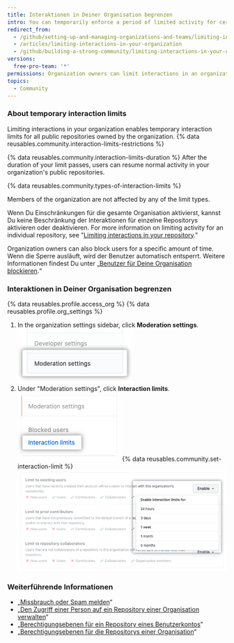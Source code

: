 ```yaml
---
title: Interaktionen in Deiner Organisation begrenzen
intro: You can temporarily enforce a period of limited activity for certain users in all public repositories owned by your organization.
redirect_from:
  - /github/setting-up-and-managing-organizations-and-teams/limiting-interactions-in-your-organization
  - /articles/limiting-interactions-in-your-organization
  - /github/building-a-strong-community/limiting-interactions-in-your-organization
versions:
  free-pro-team: '*'
permissions: Organization owners can limit interactions in an organization.
topics:
  - Community
---
```


### About temporary interaction limits

Limiting interactions in your organization enables temporary interaction limits for all public repositories owned by the organization. {% data reusables.community.interaction-limits-restrictions %}

{% data reusables.community.interaction-limits-duration %} After the duration of your limit passes, users can resume normal activity in your organization's public repositories.

{% data reusables.community.types-of-interaction-limits %}

Members of the organization are not affected by any of the limit types.

Wenn Du Einschränkungen für die gesamte Organisation aktivierst, kannst Du keine Beschränkung der Interaktionen für einzelne Repositorys aktivieren oder deaktivieren. For more information on limiting activity for an individual repository, see "[Limiting interactions in your repository](/communities/moderating-comments-and-conversations/limiting-interactions-in-your-repository)."

Organization owners can also block users for a specific amount of time. Wenn die Sperre ausläuft, wird der Benutzer automatisch entsperrt. Weitere Informationen findest Du unter „[Benutzer für Deine Organisation blockieren](/communities/maintaining-your-safety-on-github/blocking-a-user-from-your-organization).“

### Interaktionen in Deiner Organisation begrenzen


{% data reusables.profile.access_org %}
{% data reusables.profile.org_settings %}
1. In the organization settings sidebar, click **Moderation settings**. !["Moderation settings" in the organization settings sidebar](/assets/images/help/organizations/org-settings-moderation-settings.png)
1. Under "Moderation settings", click **Interaction limits**. !["Interaction limits" in the organization settings sidebar](/assets/images/help/organizations/org-settings-interaction-limits.png)
{% data reusables.community.set-interaction-limit %}
  ![Optionen für die temporäre Interaktionsbeschränkung](/assets/images/help/organizations/organization-temporary-interaction-limits-options.png)

### Weiterführende Informationen
- „[Missbrauch oder Spam melden](/communities/maintaining-your-safety-on-github/reporting-abuse-or-spam)“
- „[Den Zugriff einer Person auf ein Repository einer Organisation verwalten](/articles/managing-an-individual-s-access-to-an-organization-repository)“
- „[Berechtigungsebenen für ein Repository eines Benutzerkontos](/articles/permission-levels-for-a-user-account-repository)"
- „[Berechtigungsebenen für die Repositorys einer Organisation](/articles/repository-permission-levels-for-an-organization)“
